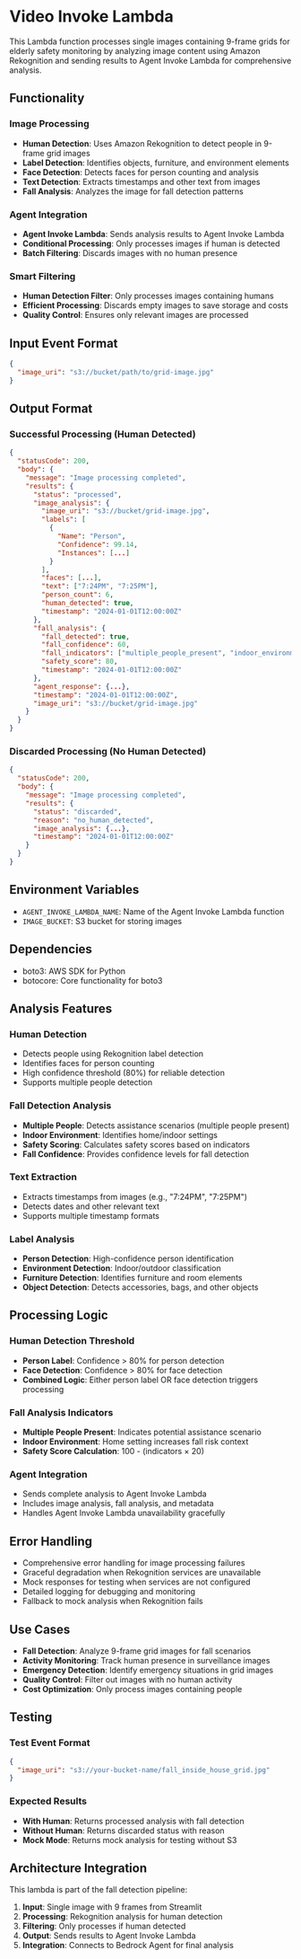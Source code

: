 # Video Invoke Lambda

This Lambda function processes single images containing 9-frame grids for elderly safety monitoring by analyzing image content using Amazon Rekognition and sending results to Agent Invoke Lambda for comprehensive analysis.

## Functionality

### Image Processing
- **Human Detection**: Uses Amazon Rekognition to detect people in 9-frame grid images
- **Label Detection**: Identifies objects, furniture, and environment elements
- **Face Detection**: Detects faces for person counting and analysis
- **Text Detection**: Extracts timestamps and other text from images
- **Fall Analysis**: Analyzes the image for fall detection patterns

### Agent Integration
- **Agent Invoke Lambda**: Sends analysis results to Agent Invoke Lambda
- **Conditional Processing**: Only processes images if human is detected
- **Batch Filtering**: Discards images with no human presence

### Smart Filtering
- **Human Detection Filter**: Only processes images containing humans
- **Efficient Processing**: Discards empty images to save storage and costs
- **Quality Control**: Ensures only relevant images are processed

## Input Event Format

```json
{
  "image_uri": "s3://bucket/path/to/grid-image.jpg"
}
```

## Output Format

### Successful Processing (Human Detected)
```json
{
  "statusCode": 200,
  "body": {
    "message": "Image processing completed",
    "results": {
      "status": "processed",
      "image_analysis": {
        "image_uri": "s3://bucket/grid-image.jpg",
        "labels": [
          {
            "Name": "Person",
            "Confidence": 99.14,
            "Instances": [...]
          }
        ],
        "faces": [...],
        "text": ["7:24PM", "7:25PM"],
        "person_count": 6,
        "human_detected": true,
        "timestamp": "2024-01-01T12:00:00Z"
      },
      "fall_analysis": {
        "fall_detected": true,
        "fall_confidence": 60,
        "fall_indicators": ["multiple_people_present", "indoor_environment"],
        "safety_score": 80,
        "timestamp": "2024-01-01T12:00:00Z"
      },
      "agent_response": {...},
      "timestamp": "2024-01-01T12:00:00Z",
      "image_uri": "s3://bucket/grid-image.jpg"
    }
  }
}
```

### Discarded Processing (No Human Detected)
```json
{
  "statusCode": 200,
  "body": {
    "message": "Image processing completed",
    "results": {
      "status": "discarded",
      "reason": "no_human_detected",
      "image_analysis": {...},
      "timestamp": "2024-01-01T12:00:00Z"
    }
  }
}
```

## Environment Variables

- `AGENT_INVOKE_LAMBDA_NAME`: Name of the Agent Invoke Lambda function
- `IMAGE_BUCKET`: S3 bucket for storing images

## Dependencies

- boto3: AWS SDK for Python
- botocore: Core functionality for boto3

## Analysis Features

### Human Detection
- Detects people using Rekognition label detection
- Identifies faces for person counting
- High confidence threshold (80%) for reliable detection
- Supports multiple people detection

### Fall Detection Analysis
- **Multiple People**: Detects assistance scenarios (multiple people present)
- **Indoor Environment**: Identifies home/indoor settings
- **Safety Scoring**: Calculates safety scores based on indicators
- **Fall Confidence**: Provides confidence levels for fall detection

### Text Extraction
- Extracts timestamps from images (e.g., "7:24PM", "7:25PM")
- Detects dates and other relevant text
- Supports multiple timestamp formats

### Label Analysis
- **Person Detection**: High-confidence person identification
- **Environment Detection**: Indoor/outdoor classification
- **Furniture Detection**: Identifies furniture and room elements
- **Object Detection**: Detects accessories, bags, and other objects

## Processing Logic

### Human Detection Threshold
- **Person Label**: Confidence > 80% for person detection
- **Face Detection**: Confidence > 80% for face detection
- **Combined Logic**: Either person label OR face detection triggers processing

### Fall Analysis Indicators
- **Multiple People Present**: Indicates potential assistance scenario
- **Indoor Environment**: Home setting increases fall risk context
- **Safety Score Calculation**: 100 - (indicators × 20)

### Agent Integration
- Sends complete analysis to Agent Invoke Lambda
- Includes image analysis, fall analysis, and metadata
- Handles Agent Invoke Lambda unavailability gracefully

## Error Handling

- Comprehensive error handling for image processing failures
- Graceful degradation when Rekognition services are unavailable
- Mock responses for testing when services are not configured
- Detailed logging for debugging and monitoring
- Fallback to mock analysis when Rekognition fails

## Use Cases

- **Fall Detection**: Analyze 9-frame grid images for fall scenarios
- **Activity Monitoring**: Track human presence in surveillance images
- **Emergency Detection**: Identify emergency situations in grid images
- **Quality Control**: Filter out images with no human activity
- **Cost Optimization**: Only process images containing people

## Testing

### Test Event Format
```json
{
  "image_uri": "s3://your-bucket-name/fall_inside_house_grid.jpg"
}
```

### Expected Results
- **With Human**: Returns processed analysis with fall detection
- **Without Human**: Returns discarded status with reason
- **Mock Mode**: Returns mock analysis for testing without S3

## Architecture Integration

This lambda is part of the fall detection pipeline:
1. **Input**: Single image with 9 frames from Streamlit
2. **Processing**: Rekognition analysis for human detection
3. **Filtering**: Only processes if human detected
4. **Output**: Sends results to Agent Invoke Lambda
5. **Integration**: Connects to Bedrock Agent for final analysis